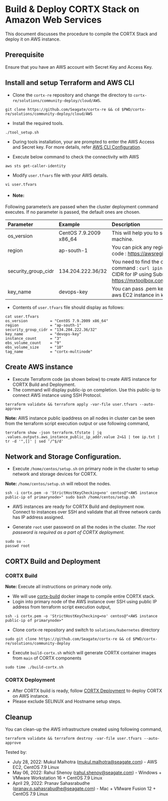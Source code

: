 # Build & Deploy CORTX Stack on Amazon Web Services 

This document discusses the procedure to compile the CORTX Stack and deploy it on AWS instance.


## Prerequisite 

Ensure that you have an AWS account with Secret Key and Access Key.

## Install and setup Terraform and AWS CLI

- Clone the `cortx-re` repository and change the directory to `cortx-re/solutions/community-deploy/cloud/AWS`.
```
git clone https://github.com/Seagate/cortx-re && cd $PWD/cortx-re/solutions/community-deploy/cloud/AWS
```

- Install the required tools.
```
./tool_setup.sh
```

- During tools installation, your are prompted to enter the AWS Access and Secret key. For more details, refer [AWS CLI Configuration](https://docs.aws.amazon.com/cli/latest/userguide/cli-configure-quickstart.html#cli-configure-quickstart-config).

- Execute below command to check the connectivity with AWS
```
aws sts get-caller-identity
```

- Modify `user.tfvars` file with your AWS details.
```
vi user.tfvars
```
- #### Note:  

Following parameter/s are passed when the cluster deployment command executes. If no parameter is passed, the default ones are chosen.

| Parameter     | Example     | Description     |
| :------------- | :----------- | :---------|
| os_version      | CentOS 7.9.2009 x86_64  | This will help you to select the ami of EC2 machine. |
| region | ap-south-1 | You can pick any region from this region code : https://awsregion.info/  |
| security_group_cidr | 134.204.222.36/32  | You need to find the own Public IP using this command : `curl ipinfo.io/ip`. Also calculate CIDR for IP using Subnet Calculator from https://mxtoolbox.com/subnetcalculator.aspx |
| key_name | devops-key | You can pass .pem key file name to login to aws EC2 instance in `key_name`. |

- Contents of `user.tfvars` file should display as follows:
```
cat user.tfvars
os_version          = "CentOS 7.9.2009 x86_64"
region              = "ap-south-1"
security_group_cidr = "134.204.222.36/32"
key_name            = "devops-key"
instance_count      = "3"
ebs_volume_count    = "9"
ebs_volume_size     = "10"
tag_name            = "cortx-multinode"
```

## Create AWS instance

- Execute Terraform code (as shown below) to create AWS instance for CORTX Build and Deployment.  
- The command will display public-ip on completion. Use this public-ip to connect AWS instance using SSH Protocol. 
```
terraform validate && terraform apply -var-file user.tfvars --auto-approve
```

**Note:**
AWS instance public ipaddress on all nodes in cluster can be seen from the terraform script execution output or use following
command,
```
terraform show -json terraform.tfstate | jq .values.outputs.aws_instance_public_ip_addr.value 2>&1 | tee ip.txt | tr -d '",[]' | sed '/^$/d'
```

## Network and Storage Configuration.

- Execute `/home/centos/setup.sh` on primary node in the cluster to setup network and storage devices for CORTX.

**Note:**
`/home/centos/setup.sh` will reboot the nodes.

```
ssh -i cortx.pem -o 'StrictHostKeyChecking=no' centos@"<AWS instance public-ip of primarynode>" sudo bash /home/centos/setup.sh
```

- AWS instances are ready for CORTX Build and deployment now. Connect to instances over SSH and validate that all three network cards has IP address assigned.
   
- Generate `root` user password on all the nodes in the cluster.
*The root password is required as a part of CORTX deployment.*
   
```
sudo su -
passwd root
```   

## CORTX Build and Deployment

### CORTX Build

**Note:** Execute all instructions on primary node only.

- We will use [cortx-build](https://github.com/Seagate/cortx/pkgs/container/cortx-build) docker image to compile entire CORTX stack.  
- Login into primary node of the AWS instance over SSH using public IP address from terraform script execution output,
```
ssh -i cortx.pem -o 'StrictHostKeyChecking=no' centos@"<AWS instance public-ip of primarynode>"
```
- Clone cortx-re repository and switch to `solutions/kubernetes` directory
```
sudo git clone https://github.com/Seagate/cortx-re && cd $PWD/cortx-re/solutions/community-deploy
```
- Execute `build-cortx.sh` which will generate CORTX container images from `main` of CORTX components
```
sudo time ./build-cortx.sh
```

### CORTX Deployment

- After CORTX build is ready, follow [CORTX Deployment](https://github.com/Seagate/cortx-re/blob/main/solutions/community-deploy/CORTX-Deployment.md) to deploy CORTX on AWS instance.   
- Please exclude SELINUX and Hostname setup steps.

## Cleanup 

You can clean-up the AWS infrastructure created using following command,
```
terraform validate && terraform destroy -var-file user.tfvars --auto-approve
```

Tested by:

* July 28, 2022: Mukul Malhotra (mukul.malhotra@seagate.com) - AWS EC2, CentOS 7.9 Linux
* May 06, 2022: Rahul Shenoy (rahul.shenoy@seagate.com) - Windows + VMware Workstation 16 + CentOS 7.9 Linux
* April 29, 2022: Pranav Sahasrabudhe (pranav.p.sahasrabudhe@seagate.com) - Mac + VMware Fusion 12 + CentOS 7.9 Linux
